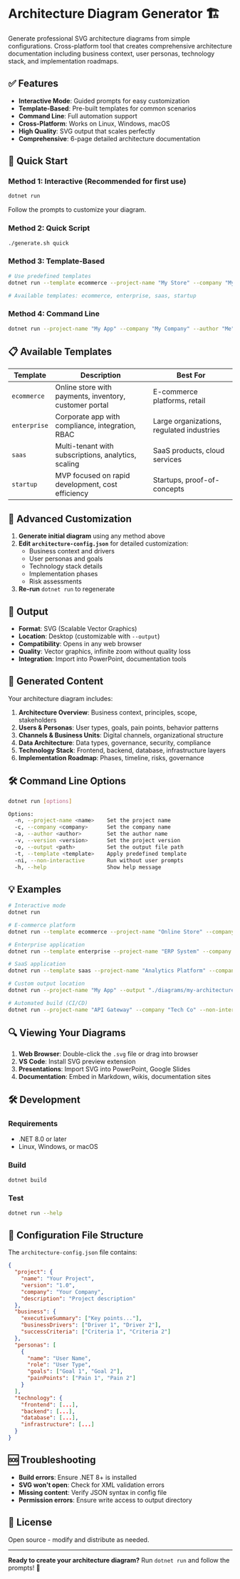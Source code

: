 # Architecture Diagram Generator 🏗️

Generate professional SVG architecture diagrams from simple configurations. Cross-platform tool that creates comprehensive architecture documentation including business context, user personas, technology stack, and implementation roadmaps.

## ✅ Features

- **Interactive Mode**: Guided prompts for easy customization
- **Template-Based**: Pre-built templates for common scenarios
- **Command Line**: Full automation support
- **Cross-Platform**: Works on Linux, Windows, macOS
- **High Quality**: SVG output that scales perfectly
- **Comprehensive**: 6-page detailed architecture documentation

## 🚀 Quick Start

### Method 1: Interactive (Recommended for first use)
```bash
dotnet run
```
Follow the prompts to customize your diagram.

### Method 2: Quick Script
```bash
./generate.sh quick
```

### Method 3: Template-Based
```bash
# Use predefined templates
dotnet run --template ecommerce --project-name "My Store" --company "My Company"

# Available templates: ecommerce, enterprise, saas, startup
```

### Method 4: Command Line
```bash
dotnet run --project-name "My App" --company "My Company" --author "Me" --version "2.0"
```

## 📋 Available Templates

| Template | Description | Best For |
|----------|-------------|----------|
| `ecommerce` | Online store with payments, inventory, customer portal | E-commerce platforms, retail |
| `enterprise` | Corporate app with compliance, integration, RBAC | Large organizations, regulated industries |
| `saas` | Multi-tenant with subscriptions, analytics, scaling | SaaS products, cloud services |
| `startup` | MVP focused on rapid development, cost efficiency | Startups, proof-of-concepts |

## 🔧 Advanced Customization

1. **Generate initial diagram** using any method above
2. **Edit `architecture-config.json`** for detailed customization:
   - Business context and drivers
   - User personas and goals
   - Technology stack details
   - Implementation phases
   - Risk assessments
3. **Re-run** `dotnet run` to regenerate

## 📁 Output

- **Format**: SVG (Scalable Vector Graphics)
- **Location**: Desktop (customizable with `--output`)
- **Compatibility**: Opens in any web browser
- **Quality**: Vector graphics, infinite zoom without quality loss
- **Integration**: Import into PowerPoint, documentation tools

## 🎯 Generated Content

Your architecture diagram includes:

1. **Architecture Overview**: Business context, principles, scope, stakeholders
2. **Users & Personas**: User types, goals, pain points, behavior patterns
3. **Channels & Business Units**: Digital channels, organizational structure
4. **Data Architecture**: Data types, governance, security, compliance
5. **Technology Stack**: Frontend, backend, database, infrastructure layers
6. **Implementation Roadmap**: Phases, timeline, risks, governance

## 🛠️ Command Line Options

```bash
dotnet run [options]

Options:
  -n, --project-name <name>    Set the project name
  -c, --company <company>      Set the company name  
  -a, --author <author>        Set the author name
  -v, --version <version>      Set the project version
  -o, --output <path>          Set the output file path
  -t, --template <template>    Apply predefined template
  -ni, --non-interactive       Run without user prompts
  -h, --help                   Show help message
```

## 💡 Examples

```bash
# Interactive mode
dotnet run

# E-commerce platform
dotnet run --template ecommerce --project-name "Online Store" --company "Retail Corp"

# Enterprise application  
dotnet run --template enterprise --project-name "ERP System" --company "BigCorp Inc"

# SaaS application
dotnet run --template saas --project-name "Analytics Platform" --company "Data Inc"

# Custom output location
dotnet run --project-name "My App" --output "./diagrams/my-architecture.svg"

# Automated build (CI/CD)
dotnet run --project-name "API Gateway" --company "Tech Co" --non-interactive
```

## 🔍 Viewing Your Diagrams

1. **Web Browser**: Double-click the `.svg` file or drag into browser
2. **VS Code**: Install SVG preview extension
3. **Presentations**: Import SVG into PowerPoint, Google Slides
4. **Documentation**: Embed in Markdown, wikis, documentation sites

## 🛠️ Development

### Requirements
- .NET 8.0 or later
- Linux, Windows, or macOS

### Build
```bash
dotnet build
```

### Test
```bash
dotnet run --help
```

## 📄 Configuration File Structure

The `architecture-config.json` file contains:

```json
{
  "project": {
    "name": "Your Project",
    "version": "1.0", 
    "company": "Your Company",
    "description": "Project description"
  },
  "business": {
    "executiveSummary": ["Key points..."],
    "businessDrivers": ["Driver 1", "Driver 2"],
    "successCriteria": ["Criteria 1", "Criteria 2"]
  },
  "personas": [
    {
      "name": "User Name",
      "role": "User Type",
      "goals": ["Goal 1", "Goal 2"],
      "painPoints": ["Pain 1", "Pain 2"]
    }
  ],
  "technology": {
    "frontend": [...],
    "backend": [...],
    "database": [...],
    "infrastructure": [...]
  }
}
```

## 🆘 Troubleshooting

- **Build errors**: Ensure .NET 8+ is installed
- **SVG won't open**: Check for XML validation errors
- **Missing content**: Verify JSON syntax in config file
- **Permission errors**: Ensure write access to output directory

## 📝 License

Open source - modify and distribute as needed.

---

**Ready to create your architecture diagram?** Run `dotnet run` and follow the prompts! 🚀